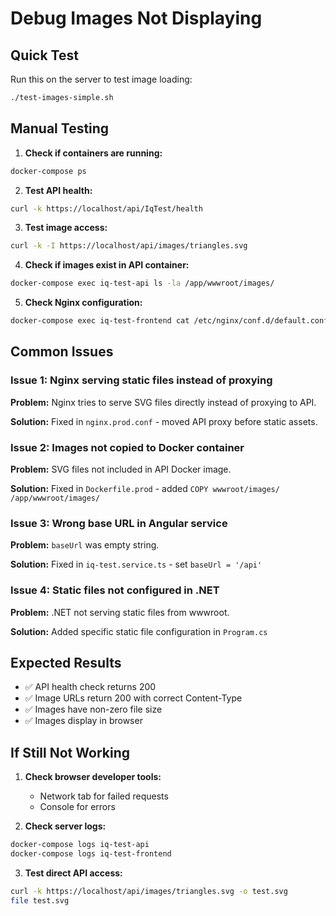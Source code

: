 # Debug Images Not Displaying

## Quick Test

Run this on the server to test image loading:

```bash
./test-images-simple.sh
```

## Manual Testing

1. **Check if containers are running:**
```bash
docker-compose ps
```

2. **Test API health:**
```bash
curl -k https://localhost/api/IqTest/health
```

3. **Test image access:**
```bash
curl -k -I https://localhost/api/images/triangles.svg
```

4. **Check if images exist in API container:**
```bash
docker-compose exec iq-test-api ls -la /app/wwwroot/images/
```

5. **Check Nginx configuration:**
```bash
docker-compose exec iq-test-frontend cat /etc/nginx/conf.d/default.conf
```

## Common Issues

### Issue 1: Nginx serving static files instead of proxying
**Problem:** Nginx tries to serve SVG files directly instead of proxying to API.

**Solution:** Fixed in `nginx.prod.conf` - moved API proxy before static assets.

### Issue 2: Images not copied to Docker container
**Problem:** SVG files not included in API Docker image.

**Solution:** Fixed in `Dockerfile.prod` - added `COPY wwwroot/images/ /app/wwwroot/images/`

### Issue 3: Wrong base URL in Angular service
**Problem:** `baseUrl` was empty string.

**Solution:** Fixed in `iq-test.service.ts` - set `baseUrl = '/api'`

### Issue 4: Static files not configured in .NET
**Problem:** .NET not serving static files from wwwroot.

**Solution:** Added specific static file configuration in `Program.cs`

## Expected Results

- ✅ API health check returns 200
- ✅ Image URLs return 200 with correct Content-Type
- ✅ Images have non-zero file size
- ✅ Images display in browser

## If Still Not Working

1. **Check browser developer tools:**
   - Network tab for failed requests
   - Console for errors

2. **Check server logs:**
```bash
docker-compose logs iq-test-api
docker-compose logs iq-test-frontend
```

3. **Test direct API access:**
```bash
curl -k https://localhost/api/images/triangles.svg -o test.svg
file test.svg
```
